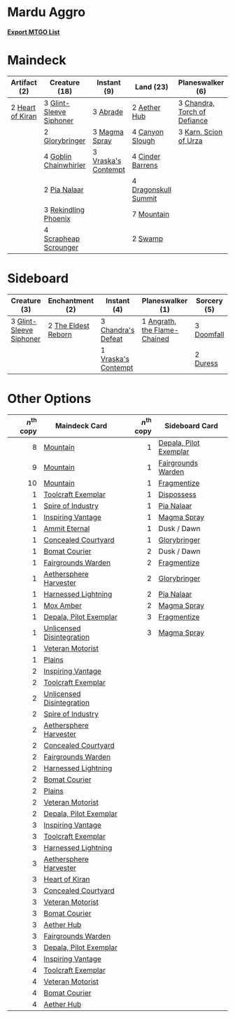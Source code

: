 # Mardu Aggro

#### [Export MTGO List](../collection/Mardu%20Aggro/Mardu%20Aggro.txt)
# Maindeck

|                                       Artifact (2)                                        |                                          Creature (18)                                           |                                         Instant (9)                                          |                                           Land (23)                                           |                                           Planeswalker (6)                                            |  Unknown (2)  |
|-------------------------------------------------------------------------------------------|--------------------------------------------------------------------------------------------------|----------------------------------------------------------------------------------------------|-----------------------------------------------------------------------------------------------|-------------------------------------------------------------------------------------------------------|---------------|
|2 [Heart of Kiran](http://gatherer.wizards.com/Pages/Card/Details.aspx?multiverseid=423820)|3 [Glint-Sleeve Siphoner](http://gatherer.wizards.com/Pages/Card/Details.aspx?multiverseid=423729)|3 [Abrade](http://gatherer.wizards.com/Pages/Card/Details.aspx?multiverseid=430772)           |2 [Aether Hub](http://gatherer.wizards.com/Pages/Card/Details.aspx?multiverseid=417815)        |3 [Chandra, Torch of Defiance](http://gatherer.wizards.com/Pages/Card/Details.aspx?multiverseid=417683)|2 Cut / Ribbons|
|                                                                                           |2 [Glorybringer](http://gatherer.wizards.com/Pages/Card/Details.aspx?multiverseid=426836)         |3 [Magma Spray](http://gatherer.wizards.com/Pages/Card/Details.aspx?multiverseid=338470)      |4 [Canyon Slough](http://gatherer.wizards.com/Pages/Card/Details.aspx?multiverseid=426941)     |3 [Karn, Scion of Urza](http://gatherer.wizards.com/Pages/Card/Details.aspx?multiverseid=442889)       |               |
|                                                                                           |4 [Goblin Chainwhirler](http://gatherer.wizards.com/Pages/Card/Details.aspx?multiverseid=443017)  |3 [Vraska's Contempt](http://gatherer.wizards.com/Pages/Card/Details.aspx?multiverseid=435283)|4 [Cinder Barrens](http://gatherer.wizards.com/Pages/Card/Details.aspx?multiverseid=433173)    |                                                                                                       |               |
|                                                                                           |2 [Pia Nalaar](http://gatherer.wizards.com/Pages/Card/Details.aspx?multiverseid=417697)           |                                                                                              |4 [Dragonskull Summit](http://gatherer.wizards.com/Pages/Card/Details.aspx?multiverseid=420909)|                                                                                                       |               |
|                                                                                           |3 [Rekindling Phoenix](http://gatherer.wizards.com/Pages/Card/Details.aspx?multiverseid=439768)   |                                                                                              |7 [Mountain](http://gatherer.wizards.com/Pages/Card/Details.aspx?multiverseid=439604)          |                                                                                                       |               |
|                                                                                           |4 [Scrapheap Scrounger](http://gatherer.wizards.com/Pages/Card/Details.aspx?multiverseid=417804)  |                                                                                              |2 [Swamp](http://gatherer.wizards.com/Pages/Card/Details.aspx?multiverseid=439603)             |                                                                                                       |               |


# Sideboard

|                                           Creature (3)                                           |                                       Enchantment (2)                                        |                                         Instant (4)                                          |                                           Planeswalker (1)                                            |                                     Sorcery (5)                                     |
|--------------------------------------------------------------------------------------------------|----------------------------------------------------------------------------------------------|----------------------------------------------------------------------------------------------|-------------------------------------------------------------------------------------------------------|-------------------------------------------------------------------------------------|
|3 [Glint-Sleeve Siphoner](http://gatherer.wizards.com/Pages/Card/Details.aspx?multiverseid=423729)|2 [The Eldest Reborn](http://gatherer.wizards.com/Pages/Card/Details.aspx?multiverseid=442978)|3 [Chandra's Defeat](http://gatherer.wizards.com/Pages/Card/Details.aspx?multiverseid=430775) |1 [Angrath, the Flame-Chained](http://gatherer.wizards.com/Pages/Card/Details.aspx?multiverseid=439809)|3 [Doomfall](http://gatherer.wizards.com/Pages/Card/Details.aspx?multiverseid=430751)|
|                                                                                                  |                                                                                              |1 [Vraska's Contempt](http://gatherer.wizards.com/Pages/Card/Details.aspx?multiverseid=435283)|                                                                                                       |2 [Duress](http://gatherer.wizards.com/Pages/Card/Details.aspx?multiverseid=270465)  |


# Other Options

|*n*<sup>th</sup> copy|                                           Maindeck Card                                            |*n*<sup>th</sup> copy|                                         Sideboard Card                                          |
|--------------------:|----------------------------------------------------------------------------------------------------|--------------------:|-------------------------------------------------------------------------------------------------|
|                    8|[Mountain](http://gatherer.wizards.com/Pages/Card/Details.aspx?multiverseid=439604)                 |                    1|[Depala, Pilot Exemplar](http://gatherer.wizards.com/Pages/Card/Details.aspx?multiverseid=417751)|
|                    9|[Mountain](http://gatherer.wizards.com/Pages/Card/Details.aspx?multiverseid=439604)                 |                    1|[Fairgrounds Warden](http://gatherer.wizards.com/Pages/Card/Details.aspx?multiverseid=417586)    |
|                   10|[Mountain](http://gatherer.wizards.com/Pages/Card/Details.aspx?multiverseid=439604)                 |                    1|[Fragmentize](http://gatherer.wizards.com/Pages/Card/Details.aspx?multiverseid=417587)           |
|                    1|[Toolcraft Exemplar](http://gatherer.wizards.com/Pages/Card/Details.aspx?multiverseid=417605)       |                    1|[Dispossess](http://gatherer.wizards.com/Pages/Card/Details.aspx?multiverseid=426788)            |
|                    1|[Spire of Industry](http://gatherer.wizards.com/Pages/Card/Details.aspx?multiverseid=423851)        |                    1|[Pia Nalaar](http://gatherer.wizards.com/Pages/Card/Details.aspx?multiverseid=417697)            |
|                    1|[Inspiring Vantage](http://gatherer.wizards.com/Pages/Card/Details.aspx?multiverseid=417819)        |                    1|[Magma Spray](http://gatherer.wizards.com/Pages/Card/Details.aspx?multiverseid=338470)           |
|                    1|[Ammit Eternal](http://gatherer.wizards.com/Pages/Card/Details.aspx?multiverseid=430746)            |                    1|Dusk / Dawn                                                                                      |
|                    1|[Concealed Courtyard](http://gatherer.wizards.com/Pages/Card/Details.aspx?multiverseid=417818)      |                    1|[Glorybringer](http://gatherer.wizards.com/Pages/Card/Details.aspx?multiverseid=426836)          |
|                    1|[Bomat Courier](http://gatherer.wizards.com/Pages/Card/Details.aspx?multiverseid=417772)            |                    2|Dusk / Dawn                                                                                      |
|                    1|[Fairgrounds Warden](http://gatherer.wizards.com/Pages/Card/Details.aspx?multiverseid=417586)       |                    2|[Fragmentize](http://gatherer.wizards.com/Pages/Card/Details.aspx?multiverseid=417587)           |
|                    1|[Aethersphere Harvester](http://gatherer.wizards.com/Pages/Card/Details.aspx?multiverseid=423809)   |                    2|[Glorybringer](http://gatherer.wizards.com/Pages/Card/Details.aspx?multiverseid=426836)          |
|                    1|[Harnessed Lightning](http://gatherer.wizards.com/Pages/Card/Details.aspx?multiverseid=417690)      |                    2|[Pia Nalaar](http://gatherer.wizards.com/Pages/Card/Details.aspx?multiverseid=417697)            |
|                    1|[Mox Amber](http://gatherer.wizards.com/Pages/Card/Details.aspx?multiverseid=443112)                |                    2|[Magma Spray](http://gatherer.wizards.com/Pages/Card/Details.aspx?multiverseid=338470)           |
|                    1|[Depala, Pilot Exemplar](http://gatherer.wizards.com/Pages/Card/Details.aspx?multiverseid=417751)   |                    3|[Fragmentize](http://gatherer.wizards.com/Pages/Card/Details.aspx?multiverseid=417587)           |
|                    1|[Unlicensed Disintegration](http://gatherer.wizards.com/Pages/Card/Details.aspx?multiverseid=417760)|                    3|[Magma Spray](http://gatherer.wizards.com/Pages/Card/Details.aspx?multiverseid=338470)           |
|                    1|[Veteran Motorist](http://gatherer.wizards.com/Pages/Card/Details.aspx?multiverseid=417761)         |                     |                                                                                                 |
|                    1|[Plains](http://gatherer.wizards.com/Pages/Card/Details.aspx?multiverseid=439601)                   |                     |                                                                                                 |
|                    2|[Inspiring Vantage](http://gatherer.wizards.com/Pages/Card/Details.aspx?multiverseid=417819)        |                     |                                                                                                 |
|                    2|[Toolcraft Exemplar](http://gatherer.wizards.com/Pages/Card/Details.aspx?multiverseid=417605)       |                     |                                                                                                 |
|                    2|[Unlicensed Disintegration](http://gatherer.wizards.com/Pages/Card/Details.aspx?multiverseid=417760)|                     |                                                                                                 |
|                    2|[Spire of Industry](http://gatherer.wizards.com/Pages/Card/Details.aspx?multiverseid=423851)        |                     |                                                                                                 |
|                    2|[Aethersphere Harvester](http://gatherer.wizards.com/Pages/Card/Details.aspx?multiverseid=423809)   |                     |                                                                                                 |
|                    2|[Concealed Courtyard](http://gatherer.wizards.com/Pages/Card/Details.aspx?multiverseid=417818)      |                     |                                                                                                 |
|                    2|[Fairgrounds Warden](http://gatherer.wizards.com/Pages/Card/Details.aspx?multiverseid=417586)       |                     |                                                                                                 |
|                    2|[Harnessed Lightning](http://gatherer.wizards.com/Pages/Card/Details.aspx?multiverseid=417690)      |                     |                                                                                                 |
|                    2|[Bomat Courier](http://gatherer.wizards.com/Pages/Card/Details.aspx?multiverseid=417772)            |                     |                                                                                                 |
|                    2|[Plains](http://gatherer.wizards.com/Pages/Card/Details.aspx?multiverseid=439601)                   |                     |                                                                                                 |
|                    2|[Veteran Motorist](http://gatherer.wizards.com/Pages/Card/Details.aspx?multiverseid=417761)         |                     |                                                                                                 |
|                    2|[Depala, Pilot Exemplar](http://gatherer.wizards.com/Pages/Card/Details.aspx?multiverseid=417751)   |                     |                                                                                                 |
|                    3|[Inspiring Vantage](http://gatherer.wizards.com/Pages/Card/Details.aspx?multiverseid=417819)        |                     |                                                                                                 |
|                    3|[Toolcraft Exemplar](http://gatherer.wizards.com/Pages/Card/Details.aspx?multiverseid=417605)       |                     |                                                                                                 |
|                    3|[Harnessed Lightning](http://gatherer.wizards.com/Pages/Card/Details.aspx?multiverseid=417690)      |                     |                                                                                                 |
|                    3|[Aethersphere Harvester](http://gatherer.wizards.com/Pages/Card/Details.aspx?multiverseid=423809)   |                     |                                                                                                 |
|                    3|[Heart of Kiran](http://gatherer.wizards.com/Pages/Card/Details.aspx?multiverseid=423820)           |                     |                                                                                                 |
|                    3|[Concealed Courtyard](http://gatherer.wizards.com/Pages/Card/Details.aspx?multiverseid=417818)      |                     |                                                                                                 |
|                    3|[Veteran Motorist](http://gatherer.wizards.com/Pages/Card/Details.aspx?multiverseid=417761)         |                     |                                                                                                 |
|                    3|[Bomat Courier](http://gatherer.wizards.com/Pages/Card/Details.aspx?multiverseid=417772)            |                     |                                                                                                 |
|                    3|[Aether Hub](http://gatherer.wizards.com/Pages/Card/Details.aspx?multiverseid=417815)               |                     |                                                                                                 |
|                    3|[Fairgrounds Warden](http://gatherer.wizards.com/Pages/Card/Details.aspx?multiverseid=417586)       |                     |                                                                                                 |
|                    3|[Depala, Pilot Exemplar](http://gatherer.wizards.com/Pages/Card/Details.aspx?multiverseid=417751)   |                     |                                                                                                 |
|                    4|[Inspiring Vantage](http://gatherer.wizards.com/Pages/Card/Details.aspx?multiverseid=417819)        |                     |                                                                                                 |
|                    4|[Toolcraft Exemplar](http://gatherer.wizards.com/Pages/Card/Details.aspx?multiverseid=417605)       |                     |                                                                                                 |
|                    4|[Veteran Motorist](http://gatherer.wizards.com/Pages/Card/Details.aspx?multiverseid=417761)         |                     |                                                                                                 |
|                    4|[Bomat Courier](http://gatherer.wizards.com/Pages/Card/Details.aspx?multiverseid=417772)            |                     |                                                                                                 |
|                    4|[Aether Hub](http://gatherer.wizards.com/Pages/Card/Details.aspx?multiverseid=417815)               |                     |                                                                                                 |

